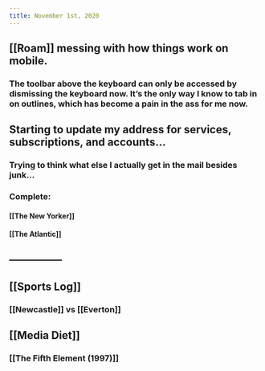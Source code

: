 ```yaml
---
title: November 1st, 2020
---
```


## [[Roam]] messing with how things work on mobile. 
### The toolbar above the keyboard can only be accessed by dismissing the keyboard now. It’s the only way I know to tab in on outlines, which has become a pain in the ass for me now. 

## Starting to update my address for services, subscriptions, and accounts...
### Trying to think what else I actually get in the mail besides junk...

### Complete:
#### [[The New Yorker]]

#### [[The Atlantic]]

## —————

## [[Sports Log]]
### [[Newcastle]] vs [[Everton]]

## [[Media Diet]]
### [[The Fifth Element (1997)]]
